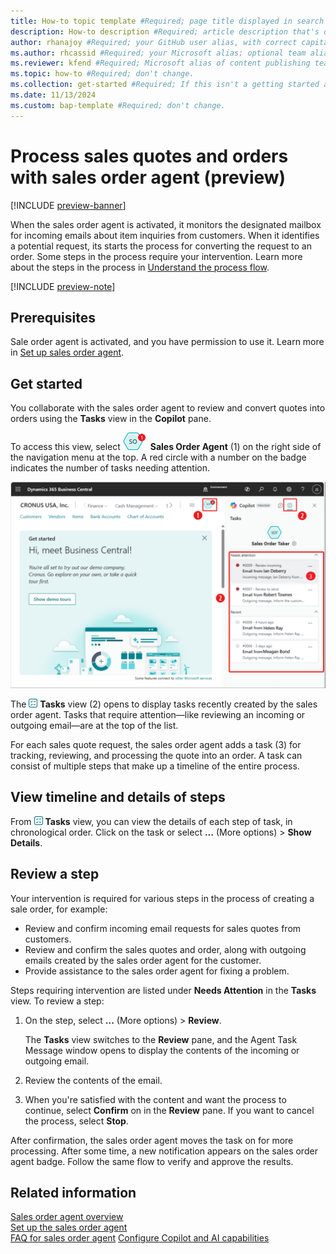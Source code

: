 ```yaml
---
title: How-to topic template #Required; page title displayed in search results. Don't enclose in quotation marks.
description: How-to description #Required; article description that's displayed in search results. Don't enclose in quotation marks. Do end with a period.
author: rhanajoy #Required; your GitHub user alias, with correct capitalization.
ms.author: rhcassid #Required; your Microsoft alias; optional team alias.
ms.reviewer: kfend #Required; Microsoft alias of content publishing team member.
ms.topic: how-to #Required; don't change.
ms.collection: get-started #Required; If this isn't a getting started article, don't remove the attribute, but leave the value blank. The values for this attribute will be updated over time.
ms.date: 11/13/2024
ms.custom: bap-template #Required; don't change.
---
```

# Process sales quotes and orders with sales order agent (preview)

[!INCLUDE [preview-banner](~/../shared-content/shared/preview-includes/preview-banner.md)]

When the sales order agent is activated, it monitors the designated mailbox for incoming emails about item inquiries from customers. When it identifies a potential request, its starts the process for converting the request to an order. Some steps in the process require your intervention. Learn more about the steps in the process in [Understand the process flow](sales-order-agent.md#understand-the-general-flow).

[!INCLUDE [preview-note](~/../shared-content/shared/preview-includes/production-ready-preview-dynamics365.md)]

## Prerequisites

Sale order agent is activated, and you have permission to use it. Learn more in [Set up sales order agent](sales-order-agent-setup.md).

## Get started

You collaborate with the sales order agent to review and convert quotes into orders using the **Tasks** view in the **Copilot** pane.

To access this view, select ![Shows sales order agent icon with an open action.](media/soa-activated-number-icon.png) **Sales Order Agent** (1) on the right side of the navigation menu at the top. A red circle with a number on the badge indicates the number of tasks needing attention.  

![Shows the task view with steps](media/sot-task-view-callouts.png)

The ![Shows the task view icon](media/sot-task-view-icon.png) **Tasks** view (2) opens to display tasks recently created by the sales order agent. Tasks that require attention&mdash;like reviewing an incoming or outgoing email&mdash;are at the top of the list.  

For each sales quote request, the sales order agent adds a task (3) for tracking, reviewing, and processing the quote into an order. A task can consist of multiple steps that make up a timeline of the entire process.

## View timeline and details of steps

From ![Shows the task view icon](media/sot-task-view-icon.png) **Tasks** view, you can view the details of each step of task, in chronological order. Click on the task or select **...** (More options) > **Show Details**.  

## Review a step

Your intervention is required for various steps in the process of creating a sale order, for example:

- Review and confirm incoming email requests for sales quotes from customers.
- Review and confirm the sales quotes and order, along with outgoing emails created by the sales order agent for the customer.
- Provide assistance to the sales order agent for fixing a problem.

Steps requiring intervention are listed under **Needs Attention** in the **Tasks** view. To review a step: 

1. On the step, select **...** (More options) > **Review**.  

   The **Tasks** view switches to the **Review** pane, and the Agent Task Message window opens to display the contents of the incoming or outgoing email.  
1. Review the contents of the email. 
1. When you're satisfied with the content and want the process to continue, select **Confirm** on in the **Review** pane. If you want to cancel the process, select **Stop**.

After confirmation, the sales order agent moves the task on for more processing. After some time, a new notification appears on the sales order agent badge. Follow the same flow to verify and approve the results.

## Related information

[Sales order agent overview](sales-order-agent.md)  
[Set up the sales order agent](sales-order-agent-setup.md)  
[FAQ for sales order agent](faqs-sales-order-taker-agent.md)
[Configure Copilot and AI capabilities](enable-ai.md)  